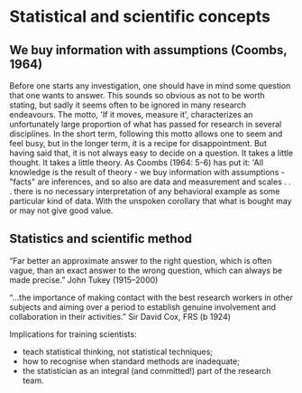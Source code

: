 # Statistical and scientific concepts

## We buy information with assumptions (Coombs, 1964)
Before one starts any investigation, one should have in mind some question that one wants to answer. This sounds so obvious as not to be worth stating, but sadly it seems often to be ignored in many research endeavours. The motto, 'If it moves, measure it', characterizes an unfortunately large proportion of what has passed for research in several disciplines. In the short term, following this motto allows one to seem and feel busy, but in the longer term, it is a recipe for disappointment. But having said that, it is not always easy to decide on a question. It takes a little thought. It takes a little theory. As Coombs (1964: 5-6) has put it: 'All knowledge is the result of theory - we buy information with assumptions - "facts" are inferences, and so also are data and measurement and scales . . . there is no necessary interpretation of any behavioral example as some particular kind of data. With the unspoken corollary that what is bought may or may not give good value.

## Statistics and scientific method
“Far better an approximate answer to the right
question, which is often vague, than an exact answer to
the wrong question, which can always be made precise.”
John Tukey (1915–2000)

“...the importance of making contact with the best
research workers in other subjects and aiming over a
period to establish genuine involvement and
collaboration in their activities.”
Sir David Cox, FRS (b 1924)

Implications for training scientists:
- teach statistical thinking, not statistical techniques;
- how to recognise when standard methods are inadequate;
- the statistician as an integral (and committed!) part of the research team.
